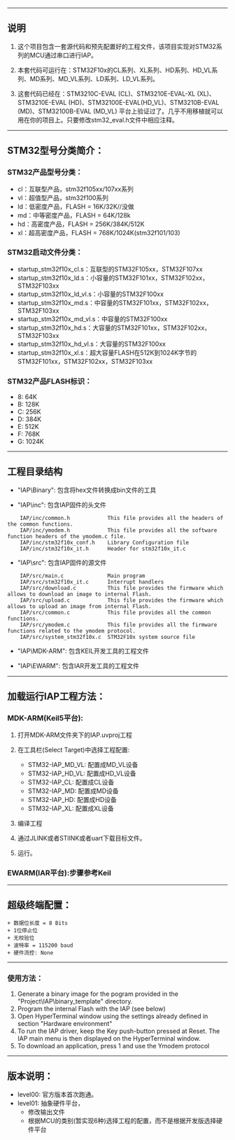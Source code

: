 ﻿*****




## 说明


1. 这个项目包含一套源代码和预先配置好的工程文件，该项目实现对STM32系列的MCU通过串口进行IAP。

2. 本套代码可运行在：STM32F10x的CL系列、XL系列、HD系列、HD_VL系列、MD系列、MD_VL系列、LD系列、LD_VL系列。
	
3. 这套代码已经在：STM3210C-EVAL (CL)、STM3210E-EVAL-XL (XL)、STM3210E-EVAL (HD)、STM32100E-EVAL(HD_VL)、STM3210B-EVAL (MD)、STM32100B-EVAL (MD_VL) 平台上验证过了。几乎不用移植就可以用在你的项目上。只要修改stm32_eval.h文件中相应注释。

*****

## STM32型号分类简介：

### STM32产品型号分类：

- cl：互联型产品，stm32f105xx/107xx系列
- vl：超值型产品，stm32f100系列
- ld：低密度产品，FLASH = 16K/32K//没做
- md：中等密度产品，FLASH = 64K/128k
- hd：高密度产品，FLASH = 256K/384K/512K
- xl：超高密度产品，FLASH = 768K/1024K(stm32f101/103)

###	STM32启动文件分类：
- startup_stm32f10x_cl.s：互联型的STM32F105xx，STM32F107xx
- startup_stm32f10x_ld.s：小容量的STM32F101xx，STM32F102xx，STM32F103xx
- startup_stm32f10x_ld_vl.s：小容量的STM32F100xx
- startup_stm32f10x_md.s：中容量的STM32F101xx，STM32F102xx，STM32F103xx
- startup_stm32f10x_md_vl.s：中容量的STM32F100xx
- startup_stm32f10x_hd.s：大容量的STM32F101xx，STM32F102xx，STM32F103xx
- startup_stm32f10x_hd_vl.s：大容量的STM32F100xx
- startup_stm32f10x_xl.s：超大容量FLASH在512K到1024K字节的STM32F101xx，STM32F102xx，STM32F103xx

### STM32产品FLASH标识：
- 8: 64K
- B: 128K
- C: 256K
- D: 384K
- E: 512K
- F: 768K
- G: 1024K

*****

## 工程目录结构 

- "IAP\Binary": 包含将hex文件转换成bin文件的工具

- "IAP\inc": 包含IAP固件的头文件
```
    IAP/inc/common.h            This file provides all the headers of the common functions.
    IAP/inc/ymodem.h            This file provides all the software function headers of the ymodem.c file.    
    IAP/inc/stm32f10x_conf.h    Library Configuration file
    IAP/inc/stm32f10x_it.h      Header for stm32f10x_it.c    
```

- "IAP\src": 包含IAP固件的源文件
```
    IAP/src/main.c              Main program
    IAP/src/stm32f10x_it.c      Interrupt handlers
    IAP/src/download.c          This file provides the firmware which allows to download an image to internal Flash.
    IAP/src/upload.c            This file provides the firmware which allows to upload an image from internal Flash. 
    IAP/src/common.c            This file provides all the common functions. 
    IAP/src/ymodem.c            This file provides all the firmware functions related to the ymodem protocol.
    IAP/src/system_stm32f10x.c  STM32F10x system source file
```              

 - "IAP\MDK-ARM": 包含KEIL开发工具的工程文件

 - "IAP\EWARM": 包含IAR开发工具的工程文件
 
      
***** 

## 加载运行IAP工程方法：

### MDK-ARM(Keil5平台):

1. 打开MDK-ARM文件夹下的IAP.uvproj工程
2. 在工具栏(Select Target)中选择工程配置:
    - STM32-IAP_MD_VL: 配置成MD_VL设备    
    - STM32-IAP_HD_VL: 配置成HD_VL设备
    - STM32-IAP_CL: 配置成CL设备
    - STM32-IAP_MD: 配置成MD设备
    - STM32-IAP_HD: 配置成HD设备
    - STM32-IAP_XL: 配置成XL设备

3. 编译工程
4. 通过JLINK或者STlINK或者uart下载目标文件。
5. 运行。

### EWARM(IAR平台):步骤参考Keil

*****

## 超级终端配置：
    + 数据位长度 = 8 Bits
    + 1位停止位
    + 无校验位
    + 波特率 = 115200 baud
    + 硬件流控: None 

*****

### 使用方法： 

1. Generate a binary image for the pogram provided in the "Project\IAP\binary_template"
   directory. 
2. Program the internal Flash with the IAP (see below) 
3. Open HyperTerminal window using the settings already defined in section
   "Hardware environment" 
4. To run the IAP driver, keep the Key push-button pressed at Reset. 
   The IAP main menu is then displayed on the HyperTerminal window.
5. To download an application, press 1 and use the Ymodem protocol

*****

## 版本说明：
- level00: 官方版本首次跑通。
- level01: 抽象硬件平台，
	+ 修改输出文件
	+ 根据MCU的类别(暂实现6种)选择工程的配置，而不是根据开发版选择硬件平台
